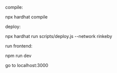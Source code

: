 compile:

npx hardhat compile 

deploy:

npx hardhat run scripts/deploy.js --network rinkeby

run frontend:

npm run dev

go to localhost:3000
